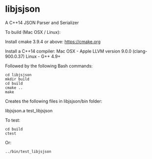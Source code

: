 # libjsjson
A C++14 JSON Parser and Serializer

To build (Mac OSX / Linux):

Install cmake 3.9.4 or above: https://cmake.org

Install a C++14 compiler:
  Mac OSX - Apple LLVM version 9.0.0 (clang-900.0.37)
  Linux - G++ 4.9+

Followed by the following Bash commands:

```
cd libjsjson
mkdir build
cd build
cmake ..
make
```
Creates the following files in libjsjson/bin folder:

libjsjson.a
test_libjsjson

To test:

```
cd build
ctest
```

Or:

```
../bin/test_libjsjson
```




